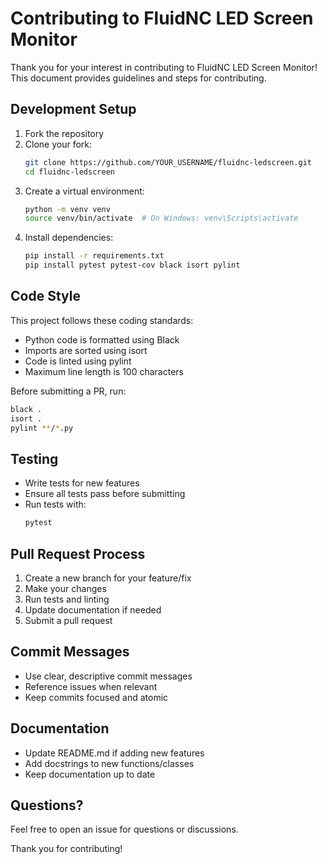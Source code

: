 # Contributing to FluidNC LED Screen Monitor

Thank you for your interest in contributing to FluidNC LED Screen Monitor! This document provides guidelines and steps for contributing.

## Development Setup

1. Fork the repository
2. Clone your fork:
   ```bash
   git clone https://github.com/YOUR_USERNAME/fluidnc-ledscreen.git
   cd fluidnc-ledscreen
   ```
3. Create a virtual environment:
   ```bash
   python -m venv venv
   source venv/bin/activate  # On Windows: venv\Scripts\activate
   ```
4. Install dependencies:
   ```bash
   pip install -r requirements.txt
   pip install pytest pytest-cov black isort pylint
   ```

## Code Style

This project follows these coding standards:
- Python code is formatted using Black
- Imports are sorted using isort
- Code is linted using pylint
- Maximum line length is 100 characters

Before submitting a PR, run:
```bash
black .
isort .
pylint **/*.py
```

## Testing

- Write tests for new features
- Ensure all tests pass before submitting
- Run tests with:
  ```bash
  pytest
  ```

## Pull Request Process

1. Create a new branch for your feature/fix
2. Make your changes
3. Run tests and linting
4. Update documentation if needed
5. Submit a pull request

## Commit Messages

- Use clear, descriptive commit messages
- Reference issues when relevant
- Keep commits focused and atomic

## Documentation

- Update README.md if adding new features
- Add docstrings to new functions/classes
- Keep documentation up to date

## Questions?

Feel free to open an issue for questions or discussions.

Thank you for contributing! 